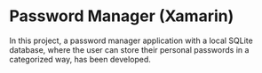 # Password Manager (Xamarin)
  In this project, a password manager application with a local SQLite database, where the user can store their personal passwords in a categorized way, has been developed.
